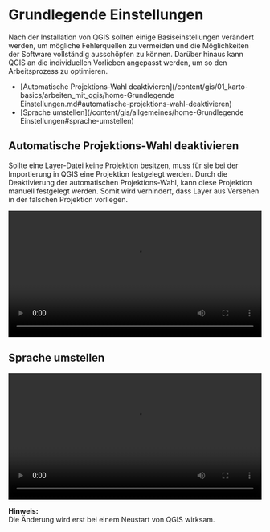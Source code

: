 # Grundlegende Einstellungen
Nach der Installation von QGIS sollten einige Basiseinstellungen verändert werden, um mögliche Fehlerquellen zu vermeiden und die Möglichkeiten der Software vollständig ausschöpfen zu können. Darüber hinaus kann QGIS an die individuellen Vorlieben angepasst werden, um so den Arbeitsprozess zu optimieren.  

* [Automatische Projektions-Wahl deaktivieren](/content/gis/01_karto-basics/arbeiten_mit_qgis/home-Grundlegende Einstellungen.md#automatische-projektions-wahl-deaktivieren)
* [Sprache umstellen](/content/gis/allgemeines/home-Grundlegende Einstellungen#sprache-umstellen)


## Automatische Projektions-Wahl deaktivieren
Sollte eine Layer-Datei keine Projektion besitzen, muss für sie bei der Importierung in QGIS eine Projektion festgelegt werden. Durch die Deaktivierung der automatischen Projektions-Wahl, kann diese Projektion manuell festgelegt werden. Somit wird verhindert, dass Layer aus Versehen in der falschen Projektion vorliegen.  

<video width="100%" controls src="https://courses.gistools.geog.uni-heidelberg.de/giscience/qgis-book/-/raw/main/uploads/6df6db177d89776e385c3c66d0e49cde/Automatische_Projektionswahl_deaktivieren.mp4"></video>

## Sprache umstellen
<video width="100%" controls src="https://courses.gistools.geog.uni-heidelberg.de/giscience/qgis-book/-/raw/main/uploads/a1cddef8aee694bedc9d5d9adb0c84e3/Sprache_ändern.mp4"></video>

**Hinweis:**  
Die Änderung wird erst bei einem Neustart von QGIS wirksam.
